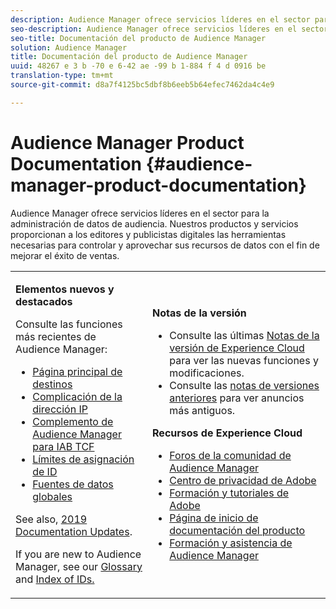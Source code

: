 ```yaml
---
description: Audience Manager ofrece servicios líderes en el sector para la administración de datos de audiencia. Nuestros productos y servicios proporcionan a los editores y publicistas digitales las herramientas necesarias para controlar y aprovechar sus recursos de datos con el fin de mejorar el éxito de ventas.
seo-description: Audience Manager ofrece servicios líderes en el sector para la administración de datos de audiencia. Nuestros productos y servicios proporcionan a los editores y publicistas digitales las herramientas necesarias para controlar y aprovechar sus recursos de datos con el fin de mejorar el éxito de ventas.
seo-title: Documentación del producto de Audience Manager
solution: Audience Manager
title: Documentación del producto de Audience Manager
uuid: 48267 e 3 b -70 e 6-42 ae -99 b 1-884 f 4 d 0916 be
translation-type: tm+mt
source-git-commit: d8a7f4125bc5dbf8b6eeb5b64efec7462da4c4e9

---
```



# Audience Manager Product Documentation {#audience-manager-product-documentation}

Audience Manager ofrece servicios líderes en el sector para la administración de datos de audiencia. Nuestros productos y servicios proporcionan a los editores y publicistas digitales las herramientas necesarias para controlar y aprovechar sus recursos de datos con el fin de mejorar el éxito de ventas.

<table id="table_5E612F746A704FE095B809A013EE977F" class="simpletable"> 
 <tbody> 
  <tr> 
   <td colname="col1"> <p> <b>Elementos nuevos y destacados</b> </p> <p>Consulte las funciones más recientes de Audience Manager:</p> <p> 
     <ul id="ul_47C012F6AB3E4B73BA357027F4D15369">
     <li><a href="features/destinations/manage-destinations.md#default-landing-page">Página principal de destinos</a> </li>
     <li><a href="features/administration/ip-obfuscation.md">Complicación de la dirección IP</a> </li>
     <li><a href="overview/aam-gdpr/aam-iab-plugin.md">Complemento de Audience Manager para IAB TCF</a> </li>
     <li><a href="features/administration/usage-limits.md#id-mapping-limits">Límites de asignación de ID</a> </li>
     <li><a href="features/global-data-sources.md">Fuentes de datos globales</a> </li> 
     </ul> </p> <p>See also, <a href="docs-updates/docs-2019.md"> 2019 Documentation Updates</a>. </p> 
     <p>If you are new to Audience Manager, see our <a href="reference/aam-glossary.md"> Glossary</a> and <a href= "reference/ids-in-aam.md">Index of IDs.</a></p></td>
   <td colname="col2"> <p> <b>Notas de la versión</b> </p> <p> 
     <ul id="ul_713F3E9DF0F84FE5981AC63D05948864"> 
      <li id="li_09C1CD15823E4AD7856CE40BE848E03F">Consulte las últimas <a href="https://marketing.adobe.com/resources/help/en_US/whatsnew/" format="https" scope="external">Notas de la versión de Experience Cloud</a> para ver las nuevas funciones y modificaciones. </li> 
      <li id="li_EA594E939ED14D7780178DEA8E1AED64">Consulte las <a href="https://marketing.adobe.com/resources/help/en_US/whatsnew/?f=c_legacy_releases.html" format="https" scope="external">notas de versiones anteriores</a> para ver anuncios más antiguos. </li> 
     </ul> </p> <p> <b>Recursos de Experience Cloud</b> </p> <p> 
     <ul id="ul_E30EC96BDC624B5591F0470D430B7F41"> 
      <li id="li_F3A5CCFAE0F247CEB41A03CA8E03106B"><a href="https://forums.adobe.com/community/experience-cloud/analytics-cloud/audience-manager" format="https" scope="external"> Foros de la comunidad de Audience Manager</a> </li> 
      <li id="li_1737D63307024F26B1F967621613A5AC"><a href="https://www.adobe.com/privacy.html" format="http" scope="external"> Centro de privacidad de Adobe</a> </li> 
      <li id="li_1938F7044F544481A6CC0F45CC22B80A"> <a href="https://helpx.adobe.com/learning.html?promoid=KAUDK" scope="external" format="http"> Formación y tutoriales de Adobe</a> </li> 
      <li id="li_C71459E0D1464C05B8B9387C43541F17"> <a href="https://marketing.adobe.com/resources/help/en_US/home/index.html" scope="external" format="https"> Página de inicio de documentación del producto</a> </li> 
      <li id="li_0DB1997FEB87484EBC07E03FD40AA39F"><a href="https://helpx.adobe.com/support/audience-manager.html" format="https" scope="external">Formación y asistencia de Audience Manager</a> </li> 
     </ul> </p> </td> 
  </tr> 
 </tbody> 
</table>


<!--

| | |
|-|-|
|**New and Featured Items** <br>&nbsp; Hover over each title to read a brief description. <br>&nbsp; <ul><li>Instant Cross-Device Suppression</li><li>Audience Optimization for Publishers</li><li>Import DFP Data Files Into Audience Manager</li><li>General Data Protection Regulation (GDPR)</li><li>TLS 1.0 Deprecation</li> <li>DCS API Methods</li></ul> <br>&nbsp;See also, 2019 Documentation Updates.|**Release Notes** <ul><li>See the latest Experience Cloud Release Notes for new features and fixes.</li> <li>See the  previous release notes for older announcements. </li> <br>&nbsp;**Experience Cloud Resources** <ul><li>Audience Manager Community Forums</li> <li>Adobe Privacy Center</li> <li>Adobe Training and Tutorials</li> <li>Product Documentation Home </li> <li>Audience Manager Learn & Support</li></ul>|

-->
